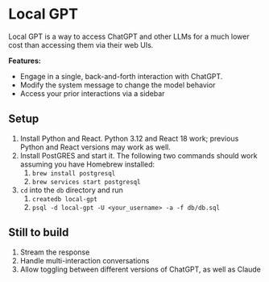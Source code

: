 # Local GPT

Local GPT is a way to access ChatGPT and other LLMs for a much lower cost than accessing
them via their web UIs.

**Features:**

* Engage in a single, back-and-forth interaction with ChatGPT.
* Modify the system message to change the model behavior
* Access your prior interactions via a sidebar

## Setup

1. Install Python and React. Python 3.12 and React 18 work; previous Python and React
   versions may work as well.
2. Install PostGRES and start it. The following two commands should work assuming you 
   have Homebrew installed:
    1. `brew install postgresql`
    2. `brew services start postgresql`
3. `cd` into the `db` directory and run 
    1. `createdb local-gpt`
    2. `psql -d local-gpt -U <your_username> -a -f db/db.sql`

## Still to build

1. Stream the response
2. Handle multi-interaction conversations
3. Allow toggling between different versions of ChatGPT, as well as Claude